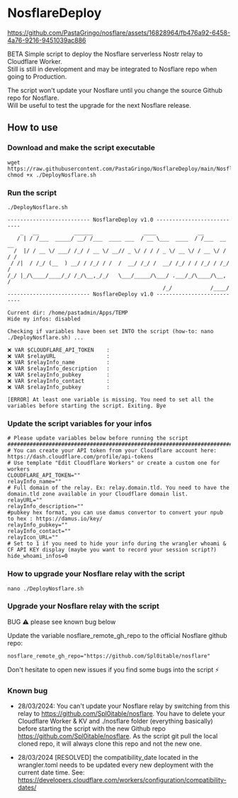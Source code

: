 # NosflareDeploy

https://github.com/PastaGringo/nosflare/assets/16828964/fb476a92-6458-4a76-9216-9451039ac886

BETA Simple script to deploy the Nosflare serverless Nostr relay to Cloudflare Worker.  
Still is still in development and may be integrated to Nosflare repo when going to Production.

The script won't update your Nosflare until you change the source Github repo for Nosflare.  
Will be useful to test the upgrade for the next Nosflare release.

## How to use

### Download and make the script executable
```
wget https://raw.githubusercontent.com/PastaGringo/NosflareDeploy/main/NosflareDeploy.sh
chmod +x ./DeployNosflare.sh
```

### Run the script
```
./DeployNosflare.sh

-------------------------- NosflareDeploy v1.0 ---------------------------
    _   __           ______                ____             __           
   / | / /___  _____/ __/ /___  ____ ___  / __ \___  ____  / /___  __  __
  /  |/ / __ \/ ___/ /_/ / __ \/ __// _ \/ / / / _ \/ __ \/ / __ \/ / / /
 / /|  / /_/ (__  ) __/ / /_/ / /  /  __/ /_/ /  __/ /_/ / / /_/ / /_/ / 
/_/ |_/\____/____/_/ /_/\__,_/_/   \___/_____/\___/ .___/_/\____/\__, /  
                                                 /_/            /____/   
-------------------------- NosflareDeploy v1.0 ---------------------------

Current dir: /home/pastadmin/Apps/TEMP
Hide my infos: disabled

Checking if variables have been set INTO the script (how-to: nano ./DeployNosflare.sh) ...

❌ VAR $CLOUDFLARE_API_TOKEN    :
❌ VAR $relayURL                :
❌ VAR $relayInfo_name          :
❌ VAR $relayInfo_description   :
❌ VAR $relayInfo_pubkey        :
❌ VAR $relayInfo_contact       :
❌ VAR $relayInfo_pubkey        :

[ERROR] At least one variable is missing. You need to set all the variables before starting the script. Exiting. Bye
```

### Update the script variables for your infos
```
# Please update variables below before running the script
##################################################################################################
# You can create your API token from your Cloudflare account here: https://dash.cloudflare.com/profile/api-tokens
# Use template "Edit Cloudflare Workers" or create a custom one for workers
CLOUDFLARE_API_TOKEN=""
relayInfo_name=""
# Full domain of the relay. Ex: relay.domain.tld. You need to have the domain.tld zone available in your Cloudflare domain list.
relayURL=""
relayInfo_description=""
#pubkey hex format, you can use damus convertor to convert your npub to hex : https://damus.io/key/
relayInfo_pubkey=""
relayInfo_contact=""
relayIcon_URL=""
# Set to 1 if you need to hide your info during the wrangler whoami & CF API KEY display (maybe you want to record your session script?)
hide_whoami_infos=0
```

### How to upgrade your Nosflare relay with the script
```
nano ./DeployNosflare.sh
```

### Upgrade your Nosflare relay with the script 
BUG ⚠️ please see known bug below

Update the variable nosflare_remote_gh_repo to the official Nosflare github repo:
```
nosflare_remote_gh_repo="https://github.com/Spl0itable/nosflare"
```

Don't hesitate to open new issues if you find some bugs into the script ⚡

### Known bug

- 28/03/2024: You can't update your Nosflare relay by switching from this relay to https://github.com/Spl0itable/nosflare. You have to delete your Cloudflare Worker & KV and ./nosflare folder (everything basically) before starting the script with the new Github repo https://github.com/Spl0itable/nosflare. As the script git pull the local cloned repo, it will always clone this repo and not the new one.
  
- 28/03/2024 [RESOLVED] the compatibility_date located in the wrangler.toml needs to be updated every new deployment with the current date time. See: https://developers.cloudflare.com/workers/configuration/compatibility-dates/

